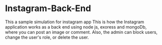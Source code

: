 # Instagram-Back-End
This a sample simulation for instagram app
This is how the Instagram application works as a back end using node js, exoress and mongoDb, where you can post an image or comment. Also, the admin can block users, change the user's role, or delete the user.
